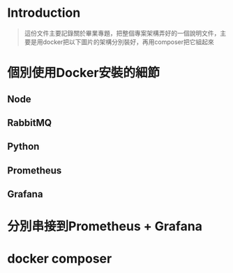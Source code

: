 # Introduction

> 這份文件主要記錄關於畢業專題，把整個專案架構弄好的一個說明文件，主要是用docker把以下圖片的架構分別裝好，再用composer把它組起來


# 個別使用Docker安裝的細節

## Node


## RabbitMQ

## Python

## Prometheus

## Grafana


# 分別串接到Prometheus + Grafana


# docker composer






